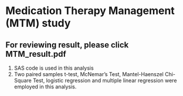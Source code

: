 # Medication Therapy Management (MTM) study 
## For reviewing result, please click MTM_result.pdf
1. SAS code is used in this analysis
2. Two paired samples t-test, McNemar’s Test, Mantel-Haenszel Chi-Square Test, logistic regression and multiple linear regression were   employed in this analysis.

